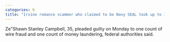 ```yaml
---
categories: h
title: "Irvine romance scammer who claimed to be Navy SEAL took up to 15 million"
---
```

Ze"Shawn Stanley Campbell, 35, pleaded guilty on Monday to one count of wire fraud and one count of money laundering, federal authorities said. 